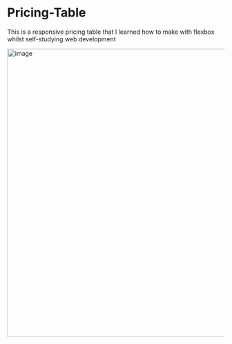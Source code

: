 # Pricing-Table
This is a responsive pricing table that I learned how to make with flexbox whilst self-studying web development

<img width="669" alt="image" src="https://user-images.githubusercontent.com/88378835/187119859-819119ba-43b5-42e8-ae41-acffdf6f7ad6.png">


